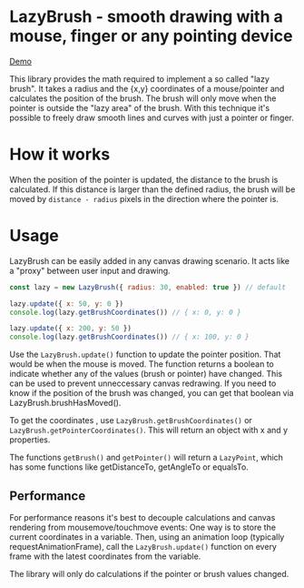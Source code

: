 # LazyBrush - smooth drawing with a mouse, finger or any pointing device

[Demo](https://dulnan.net/var/lazybrush/)

This library provides the math required to implement a so called "lazy brush".
It takes a radius and the {x,y} coordinates of a mouse/pointer and calculates
the position of the brush.
The brush will only move when the pointer is outside the "lazy area" of the
brush. With this technique it's possible to freely draw smooth lines and curves
with just a pointer or finger.

# How it works
When the position of the pointer is updated, the distance to the brush is
calculated. If this distance is larger than the defined radius, the brush will
be moved by `distance - radius` pixels in the direction where the pointer is.

# Usage
LazyBrush can be easily added in any canvas drawing scenario. It acts like a
"proxy" between user input and drawing.

```javascript
const lazy = new LazyBrush({ radius: 30, enabled: true }) // default

lazy.update({ x: 50, y: 0 })
console.log(lazy.getBrushCoordinates()) // { x: 0, y: 0 }

lazy.update({ x: 200, y: 50 })
console.log(lazy.getBrushCoordinates()) // { x: 100, y: 0 }
```

Use the `LazyBrush.update()` function to update the pointer position. That
would be when the mouse is moved. The function returns a boolean to indicate
whether any of the values (brush or pointer) have changed. This can be used to
prevent unneccessary canvas redrawing.
If you need to know if the position of the brush was changed, you can get that
boolean via LazyBrush.brushHasMoved().

To get the coordinates , use `LazyBrush.getBrushCoordinates()` or
`LazyBrush.getPointerCoordinates()`. This will return an object with x and y
properties.

The functions `getBrush()` and `getPointer()` will return a `LazyPoint`, which
has some functions like getDistanceTo, getAngleTo or equalsTo.

## Performance
For performance reasons it's best to decouple calculations and canvas rendering
from mousemove/touchmove events: One way is to store the current coordinates in
a variable. Then, using an animation loop (typically requestAnimationFrame),
call the `LazyBrush.update()` function on every frame with the latest
coordinates from the variable.

The library will only do calculations if the pointer or brush values changed.
